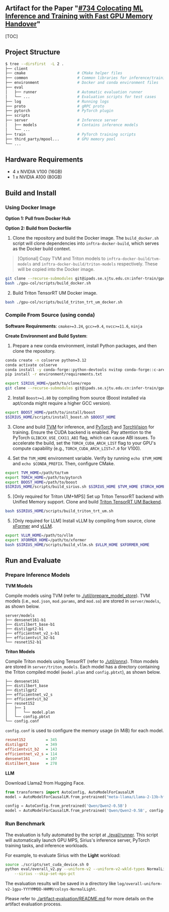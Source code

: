 ## Artifact for the Paper "<u>#734 Colocating ML Inference and Training with Fast GPU Memory Handover</u>"

<!-- Intro -->

[TOC]

## Project Structure

```bash
$ tree --dirsfirst  -L 2 .
├── client                      
├── cmake                       # CMake helper files
├── common                      # Common libraries for inference/training
├── environment                 # Docker and conda environment files
├── eval
│   ├── runner                  # Automatic evaluation runner
│   └── ...                     # Evaluation scripts for test cases
├── log                         # Running logs
├── proto                       # gRPC proto
├── pytorch                     # PyTorch plugin
├── scripts                    
├── server                      # Inference server
│   ├── models                  # Contains inference models
│   └── ... 
├── train                       # PyTorch training scripts
├── third_party/mpool...        # GPU memory pool
└── ...
```

## Hardware Requirements

- 4 x NVIDIA V100 (16GB)
- 1 x NVIDIA A100 (80GB)

## Build and Install 

### Using Docker Image

**Option 1: Pull from Docker Hub**



**Option 2: Build from Dockerfile**

1. Clone the repository and build the Docker image. The `build_docker.sh` script will clone dependencies into `inftra-docker-build`, which serves as the Docker build context.

> [Optional] Copy TVM and Triton models to `inftra-docker-build/tvm-models` and `inftra-docker-build/triton-models` respectively. These will be copied into the Docker image.

```bash
git clone --recurse-submodules git@ipads.se.sjtu.edu.cn:infer-train/gpu-colocation.git gpu-col
bash ./gpu-col/scripts/build_docker.sh
```

2. Build Triton TensorRT UM Docker image.

```bash
bash ./gpu-col/scripts/build_triton_trt_um_docker.sh
```



### Compile From Source (using conda)

**Software Requirements**: `cmake>=3.24`, `gcc>=9.4`, `nvcc>=11.6`, `ninja`

**Create Environment and Build System**:

1. Prepare a new conda environment, install Python packages, and then clone the repository.

```bash
conda create -n colserve python=3.12
conda activate colserve
conda install -y conda-forge::python-devtools nvitop conda-forge::c-ares
pip install -r environment/requirements.txt

export SIRIUS_HOME=/path/to/clone/repo
git clone --recurse-submodules git@ipads.se.sjtu.edu.cn:infer-train/gpu-colocation.git $SIRIUS_HOME
```

2. Install `Boost>=1.80` by compiling from source (Boost installed via apt/conda might require a higher GCC version).

```bash
export BOOST_HOME=/path/to/install/boost
$SIRIUS_HOME/scripts/install_boost.sh $BOOST_HOME
```

3. Clone and build [TVM](https://ipads.se.sjtu.edu.cn:1312/infer-train/tvm) for inference, and [PyTorch](https://ipads.se.sjtu.edu.cn:1312/infer-train/pytorch) and [TorchVision](https://github.com/pytorch/vision/tree/v0.13.1) for training. Ensure the CUDA backend is enabled. Pay attention to the PyTorch `GLIBCXX_USE_CXX11_ABI` flag, which can cause ABI issues. To accelerate the build, set the `TORCH_CUDA_ARCH_LIST` flag to your GPU's compute capability (e.g., `TORCH_CUDA_ARCH_LIST=7.0` for V100).

4. Set the `TVM_HOME` environment variable. Verify by running `echo $TVM_HOME` and `echo $CONDA_PREFIX`. Then, configure CMake.

```bash
export TVM_HOME=/path/to/tvm
export TORCH_HOME=/path/to/pytorch
export BOOST_HOME=/path/to/boost
$SIRIUS_HOME/scripts/build_sirius.sh $SIRIUS_HOME $TVM_HOME $TORCH_HOME $BOOST_HOME
```

5. [Only required for Triton UM+MPS] Set up Triton TensorRT backend with Unified Memory support. Clone and build [Triton TensorRT UM Backend](https://ipads.se.sjtu.edu.cn:1312/infer-train/triton_tensorrt_um).

```bash
bash $SIRIUS_HOME/scripts/build_triton_trt_um.sh
```

5. [Only required for LLM] Install vLLM by compiling from source, clone [xFormer](git@ipads.se.sjtu.edu.cn:infer-train/xformer.git) and [vLLM](git@ipads.se.sjtu.edu.cn:infer-train/tvm.git).

```bash
export VLLM_HOME=/path/to/vllm
export XFORMER_HOME=/path/to/xformer
bash $SIRIUS_HOME/scripts/build_vllm.sh $VLLM_HOME $XFORMER_HOME
```

## Run and Evaluate

### Prepare Inference Models

**TVM Models**

Compile models using TVM (refer to [./util/prepare_model_store](util/prepare_model_store)). TVM models (i.e., `mod.json`, `mod.params`, and `mod.so`) are stored in `server/models`, as shown below. 

```
server/models
├── densenet161-b1
├── distilbert_base-b1          
├── distilgpt2-b1          
├── efficientnet_v2_s-b1  
├── efficientvit_b2-b1        
└── resnet152-b1 
```

**Triton Models**

Compile Triton models using TensorRT (refer to [./util/onnx](util/onnx)). Triton models are stored in `server/triton_models`. Each model has a directory containing the Triton compiled model (`model.plan` and `config.pbtxt`), as shown below.

```
├── densenet161
├── distilbert_base
├── distilgpt2
├── efficientnet_v2_s
├── efficientvit_b2
├── resnet152
│   ├── 1
│   │   └── model.plan
│   └── config.pbtxt
└── config.conf
```

`config.conf` is used to configure the memory usage (in MiB) for each model.

```ini
resnet152         = 345
distilgpt2        = 349
efficientvit_b2   = 143
efficientnet_v2_s = 114
densenet161       = 107
distilbert_base   = 278
```

**LLM**

Download Llama2 from Hugging Face.

```python
from transformers import AutoConfig, AutoModelForCausalLM
model = AutoModelForCausalLM.from_pretrained("meta-llama/Llama-2-13b-hf")

config = AutoConfig.from_pretrained('Qwen/Qwen2-0.5B')
model = AutoModelForCausalLM.from_pretrained('Qwen/Qwen2-0.5B', config=config)
```

### Run Benchmark

The evaluation is fully automated by the script at [./eval/runner](./eval/runner). This script will automatically launch GPU MPS, Sirius's inference server, PyTorch training tasks, and inference workloads.

For example, to evaluate Sirius with the **Light** workload:

```bash
source ./scripts/set_cuda_device.sh 0
python eval/overall_v2.py --uniform-v2 --uniform-v2-wkld-types NormalLight \
    --sirius --skip-set-mps-pct
```

The evaluation results will be saved in a directory like `log/overall-uniform-v2-1gpu-YYYYMMDD-HHMM/colsys-NormalLight`.

Please refer to [./artifact-evaluation/README.md](artifact-evaluation/README.md) for more details on the artifact evaluation process.